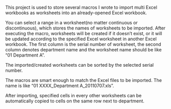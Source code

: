 This project is used to store several macros I wrote to import multi Excel workbooks as worksheets into an already-opened Excel workbook.

You can select a range in a worksheet(no matter continuous or discontinuous), which stores the names of worksheets to be imported. After executing the macro, worksheets will be created if it doesn’t exist, or it will be updated according to the specified  Excel worksheet in another Excel workbook. The first column is the serial number of worksheet, the second column denotes department name and the worksheet name should be like “01 Department A”.

The imported/created worksheets can be sorted by the selected serial number.

The macros are smart enough to match the Excel files to be imported. The name is like “01 XXXX\_Department  A\_20110707.xls”.

After importing, specified cells in every other worksheets can be automatically copied to cells on the same row next to department.